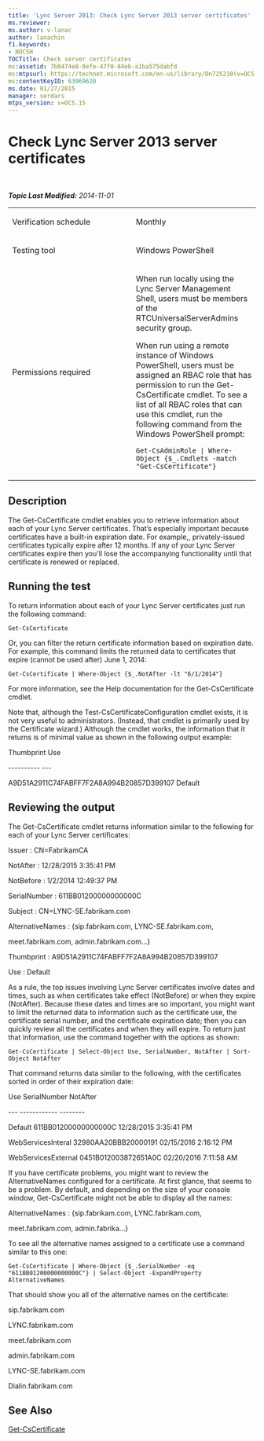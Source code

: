 ```yaml
---
title: 'Lync Server 2013: Check Lync Server 2013 server certificates'
ms.reviewer: 
ms.author: v-lanac
author: lanachin
f1.keywords:
- NOCSH
TOCTitle: Check server certificates
ms:assetid: 7b0474e8-0efe-47f0-84eb-a1ba575dabfd
ms:mtpsurl: https://technet.microsoft.com/en-us/library/Dn725210(v=OCS.15)
ms:contentKeyID: 63969620
ms.date: 01/27/2015
manager: serdars
mtps_version: v=OCS.15
---
```


<div data-xmlns="http://www.w3.org/1999/xhtml">

<div class="topic" data-xmlns="http://www.w3.org/1999/xhtml" data-msxsl="urn:schemas-microsoft-com:xslt" data-cs="http://msdn.microsoft.com/">

<div data-asp="https://msdn2.microsoft.com/asp">

# Check Lync Server 2013 server certificates

</div>

<div id="mainSection">

<div id="mainBody">

<span> </span>

_**Topic Last Modified:** 2014-11-01_


<table>
<colgroup>
<col style="width: 50%" />
<col style="width: 50%" />
</colgroup>
<tbody>
<tr class="odd">
<td><p>Verification schedule</p></td>
<td><p>Monthly</p></td>
</tr>
<tr class="even">
<td><p>Testing tool</p></td>
<td><p>Windows PowerShell</p></td>
</tr>
<tr class="odd">
<td><p>Permissions required</p></td>
<td><p>When run locally using the Lync Server Management Shell, users must be members of the RTCUniversalServerAdmins security group.</p>
<p>When run using a remote instance of Windows PowerShell, users must be assigned an RBAC role that has permission to run the Get-CsCertificate cmdlet. To see a list of all RBAC roles that can use this cmdlet, run the following command from the Windows PowerShell prompt:</p>
<p><code>Get-CsAdminRole | Where-Object {$_.Cmdlets -match &quot;Get-CsCertificate&quot;}</code></p></td>
</tr>
</tbody>
</table>


<div>

## Description

The Get-CsCertificate cmdlet enables you to retrieve information about each of your Lync Server certificates. That’s especially important because certificates have a built-in expiration date. For example,, privately-issued certificates typically expire after 12 months. If any of your Lync Server certificates expire then you'll lose the accompanying functionality until that certificate is renewed or replaced.

</div>

<div>

## Running the test

To return information about each of your Lync Server certificates just run the following command:

`Get-CsCertificate`

Or, you can filter the return certificate information based on expiration date. For example, this command limits the returned data to certificates that expire (cannot be used after) June 1, 2014:

`Get-CsCertificate | Where-Object {$_.NotAfter -lt "6/1/2014"}`

For more information, see the Help documentation for the Get-CsCertificate cmdlet.

Note that, although the Test-CsCertificateConfiguration cmdlet exists, it is not very useful to administrators. (Instead, that cmdlet is primarily used by the Certificate wizard.) Although the cmdlet works, the information that it returns is of minimal value as shown in the following output example:

Thumbprint Use

\---------- ---

A9D51A2911C74FABFF7F2A8A994B20857D399107 Default

</div>

<div>

## Reviewing the output

The Get-CsCertificate cmdlet returns information similar to the following for each of your Lync Server certificates:

Issuer : CN=FabrikamCA

NotAfter : 12/28/2015 3:35:41 PM

NotBefore : 1/2/2014 12:49:37 PM

SerialNumber : 611BB01200000000000C

Subject : CN=LYNC-SE.fabrikam.com

AlternativeNames : {sip.fabrikam.com, LYNC-SE.fabrikam.com,

meet.fabrikam.com, admin.fabrikam.com...}

Thumbprint : A9D51A2911C74FABFF7F2A8A994B20857D399107

Use : Default

As a rule, the top issues involving Lync Server certificates involve dates and times, such as when certificates take effect (NotBefore) or when they expire (NotAfter). Because these dates and times are so important, you might want to limit the returned data to information such as the certificate use, the certificate serial number, and the certificate expiration date; then you can quickly review all the certificates and when they will expire. To return just that information, use the command together with the options as shown:

`Get-CsCertificate | Select-Object Use, SerialNumber, NotAfter | Sort-Object NotAfter`

That command returns data similar to the following, with the certificates sorted in order of their expiration date:

Use SerialNumber NotAfter

\--- ------------ --------

Default 611BB01200000000000C 12/28/2015 3:35:41 PM

WebServicesInteral 32980AA20BBB20000191 02/15/2016 2:16:12 PM

WebServicesExternal 0451B012003872651A0C 02/20/2016 7:11:58 AM

If you have certificate problems, you might want to review the AlternativeNames configured for a certificate. At first glance, that seems to be a problem. By default, and depending on the size of your console window, Get-CsCertificate might not be able to display all the names:

AlternativeNames : {sip.fabrikam.com, LYNC.fabrikam.com,

meet.fabrikam.com, admin.fabrika...}

To see all the alternative names assigned to a certificate use a command similar to this one:

`Get-CsCertificate | Where-Object {$_.SerialNumber -eq "611BB01200000000000C"} | Select-Object -ExpandProperty AlternativeNames`

That should show you all of the alternative names on the certificate:

sip.fabrikam.com

LYNC.fabrikam.com

meet.fabrikam.com

admin.fabrikam.com

LYNC-SE.fabrikam.com

Dialin.fabrikam.com

</div>

<div>

## See Also


[Get-CsCertificate](https://docs.microsoft.com/powershell/module/skype/Get-CsCertificate)  
  

</div>

</div>

<span> </span>

</div>

</div>

</div>

